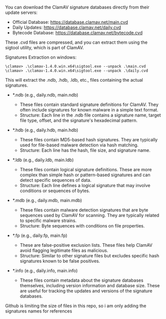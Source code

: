 You can download the ClamAV signature databases directly from their update servers:
- Official Database: https://database.clamav.net/main.cvd
- Daily Updates: https://database.clamav.net/daily.cvd
- Bytecode Database: https://database.clamav.net/bytecode.cvd

These .cvd files are compressed, and you can extract them using the sigtool utility, which is part of ClamAV.

Signatures Extraction on windows:
```
\clamav> .\clamav-1.4.0.win.x64\sigtool.exe --unpack .\main.cvd
\clamav> .\clamav-1.4.0.win.x64\sigtool.exe --unpack .\daily.cvd
```

This will extract the .ndb, .hdb, .ldb, etc., files containing the actual signatures.


- *.ndb (e.g., daily.ndb, main.ndb)
  - These files contain standard signature definitions for ClamAV. They often include signatures for known malware in a simple text format.
  - Structure: Each line in the .ndb file contains a signature name, target file type, offset, and the signature's hexadecimal pattern.

- *.hdb (e.g., daily.hdb, main.hdb)
  - These files contain MD5-based hash signatures. They are typically used for file-based malware detection via hash matching.
  - Structure: Each line has the hash, file size, and signature name.

- *.ldb (e.g., daily.ldb, main.ldb)
  - These files contain logical signature definitions. These are more complex than simple hash or pattern-based signatures and can detect specific sequences of data.
  - Structure: Each line defines a logical signature that may involve conditions or sequences of bytes.

- *.mdb (e.g., daily.mdb, main.mdb)
  - These files contain malware detection signatures that are byte sequences used by ClamAV for scanning. They are typically related to specific malware strains.
  - Structure: Byte sequences with conditions on file properties.

- *.fp (e.g., daily.fp, main.fp)
  - These are false-positive exclusion lists. These files help ClamAV avoid flagging legitimate files as malicious.
  - Structure: Similar to other signature files but excludes specific hash signatures known to be false positives.

- *.info (e.g., daily.info, main.info)
  - These files contain metadata about the signature databases themselves, including version information and database size. These are useful for tracking the updates and versions of the signature databases.

Github is limiting the size of files in this repo, so i am only adding the signatures names for references
